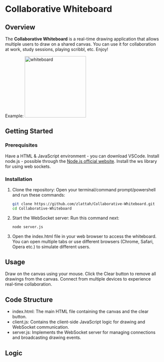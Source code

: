 # Collaborative Whiteboard

## Overview

The **Collaborative Whiteboard** is a real-time drawing application that allows multiple users to draw on a shared canvas. You can use it for collaboration at work, study sessions, playing scribbl, etc. Enjoy!

Example:
<img width="200" alt="whiteboard" src="https://github.com/user-attachments/assets/1481e7f8-85ec-4e6b-b04f-39b2d3dba743" />

## Getting Started

### Prerequisites

Have a HTML & JavaScript environment - you can download VSCode. Install node.js - possible through the [Node.js official website](https://nodejs.org/). Install the ws library for using web sockets.

### Installation

1. Clone the repository:
 Open your terminal/command prompt/powershell and run these commands:
   ```bash
   git clone https://github.com/zlattah/Collaborative-Whiteboard.git
   cd Collaborative-Whiteboard

3. Start the WebSocket server:
   Run this command next:
   ```bash
   node server.js

4. Open the index.html file in your web browser to access the whiteboard. You can open multiple tabs or use different browsers (Chrome, Safari, Opera etc.) to simulate different users.

## Usage
Draw on the canvas using your mouse.
Click the Clear button to remove all drawings from the canvas.
Connect from multiple devices to experience real-time collaboration.

## Code Structure
- index.html: The main HTML file containing the canvas and the clear button.
- client.js: Contains the client-side JavaScript logic for drawing and WebSocket communication.
- server.js: Implements the WebSocket server for managing connections and broadcasting drawing events.

## Logic
